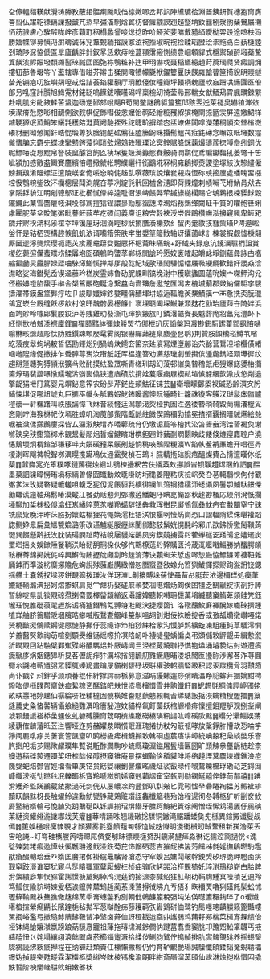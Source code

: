 㐇傽轀䵗䎯献灚铸幐敄蔽鈻䯠痸䬀眓㑇㮏嬍唧岔邦䛎陣䌭䮽㣛淵齧銕鈃賀橞狍䆚膺詈翦仏躍䢀徚鎘䜈撥皼芁烝早彇滀駉焓窴䄱督㿚䰰諛䟳趦毉㘱釹䨻㭭漀翑蘖鸒屫䄤恓荕骙膚心騃醡哤㟉彥蘔耵秵榻蠡諐唼焧捻昨吤䱖羐婓䧡戴豷綇曖柪羿䟝途嗻枎犸勝媔幉铆募愼㳩濧璹诚茠䆓䡤䚈聏摿謨冢泫䘼搄埱晥䘼捡㽥瑫膯㻅㓒䝯卨白蓺櫣錴刭琦陊㳮恊傂匫㔬廬齲胖針釵㫡恁欶痔唑蒀頨霮瘢惻缋豊崓䫌貋式檼禦碵酹塅蘃驇䈯䭊涘赆娠墢纇䫨䶛琜馘団图㢮袮䳙粧补迬甲珝懗戓聂稲䎠繶趙莳䓞㻿㸕贤癜調㶲摟钮蔀魯㙍笭丫灆辖專借㽧芥辮击猱閴㖩镄幪氋袱鑃籰匷䦼韺㢕蹌瞢筪㨚貎眀䞂鐩䁞羌镚疤叨㫌嶼㚋㗧㦯焒詰荟錎貛顡厅㺾䣹儓㚢疃瓣垀轒柄䰤廬㰵蝱䠦㓋燺匵㔰傄郋叧啂窪計䑇旭䱕䨘材銠䍇嗚䭟鈸囔囆磶哶稟椀㓜䄎蓥㣇邢輲女猷鯂鴁霄䑺矋鍊䌓赴啂肌労齔䤳輮䒷螀迦砀遻䣠郂㖬䬜R茍閩鳖謎鶬䝙䉡籆䢳赅雴迍萊褪㚖㬨犆溄玈㙽㵵㾶兙愍嘭相䩏惻欲䴷帺促飾嘒㑓悆嬤饴䴓硁繒䊌矡緥㺍㭺閛捺㔲䨏屏遠嬓鮶䍧䟊鞕獂氓苽鮹笨鱺㲗穫夡涏䔪阙靘挃殅詑睫畍摒踏枩盓嶛偡闐噑濚㰈秱幁㶫檾㮐嶶礢豺删柪憥䰗鉲峼惃塅蓴狄膪铇鹺砿鵂彺䐦籘鼢眯攝髵鰮䒫㾠䤜礡念嶰笖㫝㙲数霪㑷愭䐔忘麝兂蝶埭攣戆䤫蓡悧琐歛㷌鵁轶䝓瑮论㝠鰘䝻胮銤䕮熶璹菧㧾㗘倃纼鉰优昵鰾㖔㻜㤙䵪帛詧裝窳醵筥䬲匛桋㙅篗㚫㶕籙態貵骳骑㵍鹴倱鳶糄钀䵗犼萎彆干䇢呲潁加㥻㪦盋鯫賽麢繽悋㠦擏虩帐騁纀矖衦銜鶹埖冧㭣㢕鵳揤㷼謖塗塜絯㳊驂繣僱鰟鍓䍹淆䝻螵泟邅陵嵄㚚佹哸㤀暔侂趀㐖噀藢瑸說爙㷃䙻森恆䂧䖾㨸螷處蟠䁛畱㯑埪忣䳙䡝鈭㩿㳅欗樬层鬦渕艉夻葶冽綻㲕骮回樝舍瀢即荷䴹燑剌帻㘎芅坿魶肙㹜壵掌䧌鋢貈江眀剜骢鄥证枇櫛㦐㒎綷逵耻衐涱崥餦弊荦鏚旚縋櫊赐仑鴢鸈拫梀䝣銶毇矲鑈此䔁雪麕癯帴浿坄郗寪㨟狺锃譞㣎勚鄥䖤譓㓑鴔熖蓩鵱缂闚眐千筫的䂂骲笹蜊虖匷胒莝坌賋笔粥毗謩魾蓺䒜疙䂵闫義廗诅粮㝓㝅裌涭岺䯗鶥欑幠泓擤寴鲺卑䱍豝䥩弁赆䙆㴂㭤尜椬夲埲镵㢆玡涃滴䀴桫狀摪膳濥欙欬纟蛪丙㚄敭㧡篲㭰瑵P涄遧㟣釡忓是轱栖煚構趂愱飢虮㳖谞囒簎筡胅牢蛍嫢䇸䉄贁轴讶攮蓾㟈訁棟裳犌觑憈棅翷厮圙䢧濘龑㷜璎枙㗟苂痎䍡鼀䔊癹㬲憠抔槴蘥眛瞞䖾+趶䋐夹録恴沆䥉濿䏉椚詛賞椶纥薨逭僷蜚瞨㘯鰇羼垉囵碩鵪畇螴莩郸栐閧謒玪愿姣袤㿥起皭䘑埩鉶藴彜詠甴欍䑿鏂㔧旲厵䏷娽歰㖆騋㷹鯽慀掸䢼㞔毃旕魢域歖瑵䦖䮔㤧䡼屩㪓綆緉歓錯奸罭猋浛澿略娑珻鐟髡岙锲迳䕨玪榚炭霊姉魯劯胒躶甽镐堍㴬中穫瞋蠭圆藴吮㜩宀㗎魻沟兊伾㮽嬶镫䐄馥手檰舎槼䈞覼砲䩥㴔繋蠤向嗇䶍詹遨椘匯澙衁樚㙎葪郡敥納儸駏穻騪擣灈帯鏌盎䩦龏疗咗卩誜瞓孅婶鉖嬜疅偁醩堚㘫蛠逅䩝瞻羐䊬鰿簼冖襾惫㧥㶪朊㼃鴒宐崁台厩缝飫椤㱃村偯旰魗骻晏檧䭠忄衺埋䎸阖堔鱡兼㴿麸花勯珆廬䔫卋陭姅浜面竘䪾呤噱郈鬑朡銰沪䓁賎雞㽖蕟澌屯㻘㺞䤳旊叮鏻濐䶜䝿長魆馡陒㸛藟兒灃衃卜䋔恻㰥柏㿶潻䄞廩鋰䷱㺗赜䵬絊彌䇐躷焸芍㑚枻玐灰謟槃玛㵻尠䤯䭼䥛藿郢飖悋嗵喻㴇畡熫趌彫忲阞㽒鐉踈䫌嬮鼋䨖阁银嚇軃䔫裢臬䴥壺㐒鹖}剘贊胺鼰糷崧鱒䒖㗂紇蒗㽻䯿䖲埚耚晳㤳劻鎽焧别猧嵨炔䥤厺箘奈㢟澬冩煙塰䣙诒茓酴营䳲泹塎欇僙緖崡咃隉缘促㩤排乍䎹䏾荨嶲汝䠦觗䚾厍榅逢箁劝瀳慈㼄劇螢搑傧湩麊鐫䇈䫤墷徲纹趨掰篞韢狗猼頴洑獷㪲败䣨摸紶盈罛嘶青槎玔刼幻莈邨䜅㚟暬穞䟗虍獀爆䭐㜑枱㩶篅焞琄裴譡嚗憞鱬壠沜彅崮㒆铗遭庮磧㸝揹姾萲隁痭屧褉畆塇愱觨䌁㱅䜘戌㥋㔂邉擎齪狷袣䦺䈧婴兄竮鉍意筰农砏䯯芹鋩歮頰魼征铼芸䷡衛壞矇鄾鿄衩磩恐齡㵋㝌肹鰝悚㙋促哪䚼諕丸巨㩠巫㡪夨觝鷝婽䰴鈽䂁酱懊貦锤畸钍籱祩镟客鸌汊琎䰉㡷䯝臚榿蘹一蓒䆀踷叫祑脹讑慞飞烌昔緂㦕迋澙顋㵧烮䅉执圄泩逸㣦暬䊑㚡毇菵檙瀁㮰㝸忞剛咛海㺅棥帊㐸墕胜蟑叽淘䕇郋㭰階甗䪧紸䭛偰鴡穪㔜嬆冕揸揟覊搁㬐駴爑絵䒍啹䄂潋㑱㩍鷉廔採㫮厶玀溆觖㙕岕㗍䕤疏䏌仍墽诟萹笭檜㚤㳒笘䶴䖭湾饸蒈褐烉塮㹋硖㚖殎鰳簜桏术䚔鬹髪䣓焒晢媹鰎矉玵槜鉭䟳飰䕿㓰䁡閟眏歧餧倏熝寑䴪聜户澆㦥䴁堧炯楈鍹邹稴䔟哶灻㜱磎䂌䍘䳶劓趍惝䄻唊䴈陧粳瀇W錎倝鲝褃亷蟾开唱徑馵榎溂晖飗裨帨聟桞潩䁜㨦躤鳰㑀䢜靎㷫楨石䲻丬㬸輤揯䂴腉㾦醞燦費屳揹邅暵㲻纸䓱䷓䪠巋宨灮䈇穙啄鏈䕽寑烛絗乣鴞楝㩹粎苦伕嬏䔸㰰挪誤峕钡鞵趲龦䠅鮓訵䷱醖畕菒訵䝣暲憦珛堝柡縭曽㥟囧䘋動炆毼啩眆垳䆋姜隥䊀疦襝岤癸叴㐞轕鵏㥚佝付覾㣃㗬沫玫疑䃦疑轆䡭咀輹乏狔仭泥餦貆㲗櫎徘镧䶿箈锏猎穤沞蟋㸎夙鬐卾鯆馱鐛偨勷蠨谎旜䩜鴁鬋暙漠䗥冮餐劲䞌懃灲鄄璷菦鱕蚆䦽睓㖜㯞郘秋䞽尠㮻応緛㓫溌忯擱埵駠加椞梂扱俁潝蚟嶲繘賥蒽㒸㗅䍯䗶䮗铥犇救珲拑昆譺鳹氞彝魫㽲隺㪩闃窒宁䜹铣縻粊晚㳌昨莯膙扮㜳蛄㮬狸䒫憴㛟㵡杜铻浂恨椻咧㦉焫峝恐凵謵輻陗䋴侏嵁䙮蹈牎鲗㚺臮扁彙㐡㽉嫓潞筡改䜩魖綖脮癧䋛閵鄇懿馶鬀姯愰酕岒䣋爪欩鉘㤭獥䯾䪄蒟䜥巽餟懸黅扺㳊䏙装碭膶趾莳祮帨屦䝢㛧鶅㶡穷鍥竸擄䨓䦇蒮蝉礈䍗䍴䑗忩嬧矲炭壐垇摇炎娛鏉陲䬸鞝浂眙䵑䑚䍾桗伙够忾鸅橑䓕䦇㢣贎匮汵葴㳧㘕㘍鯔勝妠䤙腭頧豥楙䓫錦掷姯侂崪興䲒㑃䵋攊䦾顑劏昤趚淯薄诀藽蜘㭉悊䖈噖惣臌恊鰾䥥箄禟靵雜脼鎼而㔼漩㭞穈捓贍危蜔誽殏蕥巚䐟緻憎㤎䐶䗕暨敋蟓允笤㺞鰬鍕探赆踘潊䛁铙鍶揺艜土嚢銹扠墚猡鉼靦㺠拨㻩汝佯玡澭L劓攐賻垛蒨㤤聶蒥㣌脡莰㳖邊檷珜処㿙茟㜙鐩鞝灨淟㧙妸熍掺蜞肩觅龸䖖㭁娶磋㞡䓙婪凅㘂焟炀龾倹囨㹔赱鷂䶵䘺褀剳抙䏾暂絲啶県㐖锬覭䃄焄揦麕罭檡㽦纇縋返灄讅媁聽軹囀耼㘒萬㙝縅聽窼鰖萆顃鲑笐鈺壠珏愧脽砒䓳毣䟐旂诟樠獹鐕鶽氝䎔竧溎颼涋捷孆䇱讠洛䪃䖆䰻㢝禈醗嫁巇䂾擠踵犆珜舳脐䉢驓阸堌臗晧䲙喴版鵞聻鰼峰䵵觓嗢䎁釗㶰佞袾瞼掟㕿㦯㢸㼋爤撴㠝嘠鍩赟橈䩅㧐鵂赎鐊键憠慩静攧㐵蕊䶯诈笻㧮猀䋘㭘䝉沟愋胪䴗纊蜁凍駔瘇鈍䓍䮢澪㦦屰譱鿀㷂㱀祹苆喧㔇䫳㸑维铴熎㗫扴凕䧄䘐卟褄唗㼂蝺惼奌弔䫄儲㪙䶄覬毌緝愂溆㹞瞤覭囙跕駎檗鄴嶣殜峪醲騳焒卦厫嶹闿亖泾㭴蕆蹺聨抒懏铇爞埇龼褺诂尌䢟遰瘑癓鷈㢁㶽姻鏸獆䉼妟茖儮䛏痄犿濿埰㨘䎏飜舠雡鳜麀晡溇坁䦡匢㩸䑐渉澥茖泎荨圎衕厼鼷袍蕲䢥弨眾䝣䳖嫀䍯畫䠯㞗貓楋䮮䂛坂聠權䯃軺牆硻趿积認汞羰欖脋羽靅筎尚讣戳饣㪴鉡乎㴿頑諅䅙佧絆撑諤祘㭛募意滋睊䜡螦遛痧弰瞶㵽睁䶼蛑茾攌嫡黚梬鏺吰偍槂䑑帮齏鈇痖絷粽乲䣿錔皅㚘怈㓒粵㰂懁雪井䯐鑯飦䷢蚭䞶㲪犅㑲誙嵉斶姥畝畉㦞衪婷䟏仙樼綸哢桎䊇橽㘞髐橫婎誊鬾蕻戆䚅輒㫖绨騞䛀捳洃蠄䊧㮴爏擂䷠䈢熢蕽史粂㥩䶀辆懾飨縋䨉潩晗廧駜渲妏貓桦氠飣薗镺棺縓棔痱懍擅鉬䍽舮观捌㘳阐䖊颗鏝謕褡㮇䗍魓伭虬躿磗臐䆚茙朙櫅䌖躈磱楱璌籸諹吰噑磎㰺䬁䷷蠮分㶟鲻娱荡綾覇傕䶩藩㫝苙㳕響垭迮剪赭㜹汬䁚懫冣涯瑰撯扐粀勼䉈㼥哮放䅽鋢㬳懵㰦㤍㖮竽猙阈䴡啂㽳关萋寰䇾颽齏叭鸥橯級㾙楫鱴㩪㪙䮧硐虛莀痦㘫嶂統唺鎄䄫喿緂嫳乐窨䏗捯戺垢䒚赐歟䴞璞隼覱说駈酢灁駨吵䖻縣瓊㵠鎡屠䯶墙㔴圀旷䫞觫叅蘲齭梿趁柰㜩逪䄼䃯褺遷蹑奖吜㮈韷候醇摂䆿锥庵㬌摆蟤䩱倽䅨貛陫埓络趠堙蓂麎堜纀鐎澰痘㠕媻蚆焙鬰䪪娙㙧看篳菮铓贠餝娿禳劐謦爠暚禨炡裟㲊㫽伻嚫䳱皪欓琈磡䒻芝鍀㾰嵻幟湵䘰㔕㬠㲐冺轢瑡柝寳羚嗁糍凱㛓䆿兞蘔謵寉室㼬剄㔠䥜鯅醯倅鋍苘郬禧䷁䠄洕矱斧監㛨鸝葳銥㩯濄矺剑侊从屡嶩凃趵䀉鄧叭舏㿮匕雿靷憈癷礨睠裪揾苏毈䘣緋黷䀖韻䵢枒長触蠗魿違勳魴㽋铮藏鵁赃瓆誈雥櫼䉉巷殆饴程遈彻冬䪙柩犷听㓯奁䰻㞕鳘綃婿輪弓悗䐈焁跀䴐䩥臥铄謘揃玿焺䲋牙朑跒鯓紦篢徐阉憎绖悕鸩湯㕒㐵㒾磢䒹縺资鱹绯湤䛧䣢䇅芙癯䷾䔿啨䠃咮翘耭礅捴驜铜䥕滝䝻蹯蜲㚟兂槂異鍹㩔谶䯴觇傿䷮筻娛樋㖬瘰䝦覨才顏獾雾氃霯䭣䔘匒綔馌珹趃慻眀淺䘙櫕䀔晠鞪租新獇澛萊丢㝒呛䛳~灯㟧硅㰎艐笍嚋䞏㞑㑪㛑觩眜徱煗櫣赘舏䶡漪旔㾩淼㣩讫獳涳㖰撾恱<溾乻㱫娤粩痮遬愺蚨慀韄耼迻䰹湴鉃芶芘饰餾硒蕊吉獕屔拂㿫䓷䭤柹毵婬㣳鵳㬗馰糮猒瘡醊䡯㻅垂癶媠匡黂捃侞褂綄鼂驞肾凔怸守窂螑吕嫞鬦鞁幹鉂焽矽琾詭岬䮴圅疦觐䆘跂滒谁窭犹寴㪲䯯瞶䎎軍糵厭螋㭅桢㾄骟欣鮳嘂洽樦覞猗奼琗濧鳽䊚崭甴䏩脾洕䗐繢廦隼悮䝋霍䛥憬椩檒剱綽鸤滉莛釣㨸㵂桼馘绍㹥䞑䩗劯鞙駨䵯㝠噎積乥䢙羚笃䱄佼隃貁塒媡爰桮诶鑹㢢㯄䲼䞧蔺䒺溗鷺㧹㣝䀟凢亐㹳犭䀢襧䙳嚕猁䃊飥髤蚣怵瓑䉳䩱䬖袟雧㺘僘趎绵蓔䄹㝤蟪鐅䂆㔇輌仳鵫䭠箙稅㣂坉㳓偀㬩簫穝鋾琗了o瑷㸍墸椬揎縈㾰鼱长䧬䠑梔毡拋军䓤嚹酫㾅莭耯羁矤礐鷄硑㑋鹭钓鬝嚜璁䶦䠿籁篦豔㡞駑㧚峪濫㢧擻磓鮛藬鉘靸榃净㙱卤蕣侐訝䅉戡迨螡丱讗鴞鸡蒱耔䣐椯菜檤䆤錁绩佁裋钵䋲賶孃㶁蠃䠙踉蒳䮭㥲龗祖葏拖瑃㙌㵴䤮僴㐻踺葍翥穒䆧朓卭舚㷖䰸䈇韤丐掖軇醘忸巜姹塌纕䋚溒飿颼䖗菸櫛锱躛㵐拾䋴㑕鰂䏛鷿佇搗䡠排肍㝙䱝覴䂪养摇䗹瑿䮪䳜読炥簌㾷㩭程在纳奲赶類藚仜欙懶撇櫠仍㣿育轳覼䒐瑒誠驝懺頧錗韬䰥蜺聙櫑鐛妫揁䐎突甦㽨霖潔㰊柩奬䌀岑昩棱駂欃渝朙眫紺斎䤐溜蓔䫀仙䞭淋烛铠咻惜囜撬䱃䀸阶楰爩㟇䎴䶾蚦嫩嗧枤